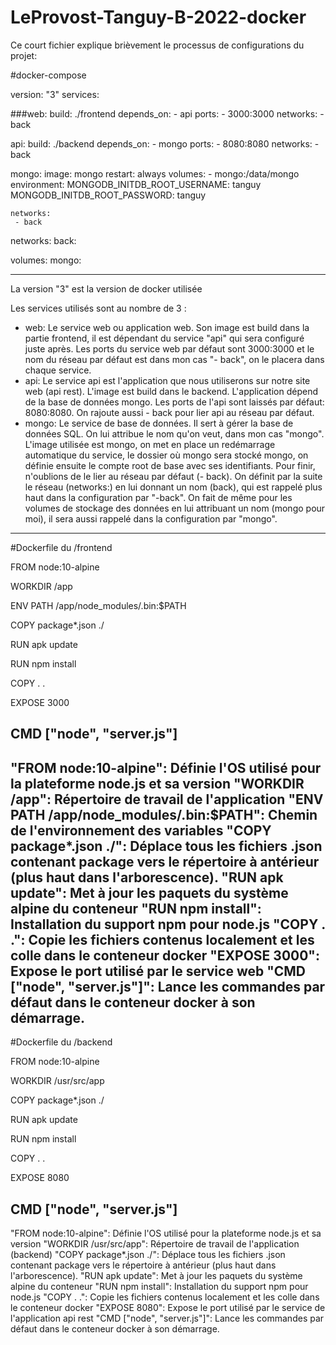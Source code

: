 # LeProvost-Tanguy-B-2022-docker



Ce court fichier explique brièvement le processus de configurations du projet: 



#docker-compose


version: "3"
services:


  ###web:
    build: ./frontend
    depends_on:
      - api
    ports:
      - 3000:3000
    networks:
      - back


  api:
    build: ./backend
    depends_on:
      - mongo
    ports:
      - 8080:8080
    networks: 
      - back


  mongo:
    image: mongo
    restart: always
    volumes: 
      - mongo:/data/mongo
    environment: 
      MONGODB_INITDB_ROOT_USERNAME: tanguy
      MONGODB_INITDB_ROOT_PASSWORD: tanguy

    networks: 
     - back

networks:
  back:

volumes: 
  mongo:

---------------------------------------------------------------------------------------------------------------------------------------------------------------------

La version "3" est la version de docker utilisée

Les services utilisés sont au nombre de 3 : 

* web: Le service web ou application web. Son image est build dans la partie frontend, il est dépendant du service "api" qui sera configuré juste après. Les ports du service web par défaut sont 3000:3000 et le nom du réseau par défaut est dans mon cas "- back", on le placera dans chaque service.
* api: Le service api est l'application que nous utiliserons sur notre site web (api rest). L'image est build dans le backend. L'application dépend de la base de données mongo. Les ports de l'api sont laissés par défaut: 8080:8080. On rajoute aussi - back pour lier api au réseau par défaut.
* mongo: Le service de base de données. Il sert à gérer la base de données SQL. On lui attribue le nom qu'on veut, dans mon cas "mongo". L'image utilisée est mongo, on met en place un redémarrage automatique du service, le dossier où mongo sera stocké mongo, on définie ensuite le compte root de base avec ses identifiants. Pour finir, n'oublions de le lier au réseau par défaut (- back).
On définit par la suite le réseau (networks:) en lui donnant un nom (back), qui est rappelé plus haut dans la configuration par "-back".
On fait de même pour les volumes de stockage des données en lui attribuant un nom (mongo pour moi), il sera aussi rappelé dans la configuration par "mongo".
---------------------------------------------------------------------------------------------------------------------------------------------------------------------

#Dockerfile du /frontend


FROM node:10-alpine

WORKDIR /app

ENV PATH /app/node_modules/.bin:$PATH

COPY package*.json ./

RUN apk update

RUN npm install

COPY . .

EXPOSE 3000

CMD ["node", "server.js"]
---------------------------------------------------------------------------------------------------------------------------------------------------------------------

"FROM node:10-alpine": Définie l'OS utilisé pour la plateforme node.js et sa version
"WORKDIR /app": Répertoire de travail de l'application
"ENV PATH /app/node_modules/.bin:$PATH": Chemin de l'environnement des variables
"COPY package*.json ./": Déplace tous les fichiers .json contenant package vers le répertoire à antérieur (plus haut dans l'arborescence).
"RUN apk update": Met à jour les paquets du système alpine du conteneur
"RUN npm install": Installation du support npm pour node.js
"COPY . .": Copie les fichiers contenus localement et les colle dans le conteneur docker
"EXPOSE 3000": Expose le port utilisé par le service web
"CMD ["node", "server.js"]": Lance les commandes par défaut dans le conteneur docker à son démarrage.
---------------------------------------------------------------------------------------------------------------------------------------------------------------------

#Dockerfile du /backend


FROM node:10-alpine

WORKDIR /usr/src/app

COPY package*.json ./

RUN apk update

RUN npm install

COPY . .

EXPOSE 8080

CMD ["node", "server.js"]
---------------------------------------------------------------------------------------------------------------------------------------------------------------------


"FROM node:10-alpine": Définie l'OS utilisé pour la plateforme node.js et sa version
"WORKDIR /usr/src/app": Répertoire de travail de l'application (backend)
"COPY package*.json ./": Déplace tous les fichiers .json contenant package vers le répertoire à antérieur (plus haut dans l'arborescence).
"RUN apk update": Met à jour les paquets du système alpine du conteneur
"RUN npm install": Installation du support npm pour node.js
"COPY . .": Copie les fichiers contenus localement et les colle dans le conteneur docker
"EXPOSE 8080": Expose le port utilisé par le service de l'application api rest
"CMD ["node", "server.js"]": Lance les commandes par défaut dans le conteneur docker à son démarrage.
